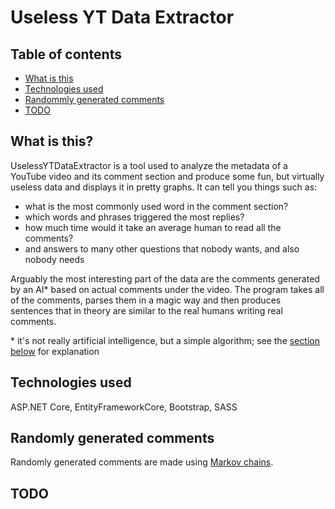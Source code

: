# Useless YT Data Extractor

## Table of contents

* [What is this](#what-is-this)
* [Technologies used](#technologies-used)
* [Randommly generated comments](#randomly-generated-comments)
* [TODO](#todo)

## What is this? 

UselessYTDataExtractor is a tool used to analyze the metadata of a YouTube video and its comment section and produce some fun, but virtually useless data and displays it in pretty graphs. It can tell you things such as:

* what is the most commonly used word in the comment section?
* which words and phrases triggered the most replies?
* how much time would it take an average human to read all the comments?
* and answers to many other questions that nobody wants, and also nobody needs

Arguably the most interesting part of the data are the comments generated by an AI* based on actual comments under the video. The program takes all of the comments, parses them in a magic way and then produces sentences that in theory are similar to the real humans writing real comments.

\* it's not really artificial intelligence, but a simple algorithm; see the [section below](#randomly-generated-comments) for explanation

## Technologies used

ASP.NET Core, EntityFrameworkCore, Bootstrap, SASS

## Randomly generated comments

Randomly generated comments are made using [Markov chains](https://en.wikipedia.org/wiki/Markov_chain).

## TODO
